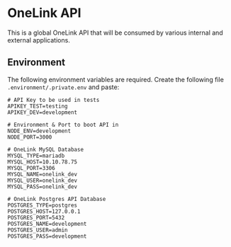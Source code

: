 # OneLink API
This is a global OneLink API that will be consumed by various internal and external applications.

## Environment
The following environment variables are required. Create the following file `.environment/.private.env` and paste:
```
# API Key to be used in tests
APIKEY_TEST=testing
APIKEY_DEV=development

# Environment & Port to boot API in
NODE_ENV=development
NODE_PORT=3000

# OneLink MySQL Database
MYSQL_TYPE=mariadb
MYSQL_HOST=10.10.78.75
MYSQL_PORT=3306
MYSQL_NAME=onelink_dev
MYSQL_USER=onelink_dev
MYSQL_PASS=onelink_dev

# OneLink Postgres API Database
POSTGRES_TYPE=postgres
POSTGRES_HOST=127.0.0.1
POSTGRES_PORT=5432
POSTGRES_NAME=development
POSTGRES_USER=admin
POSTGRES_PASS=development
```
